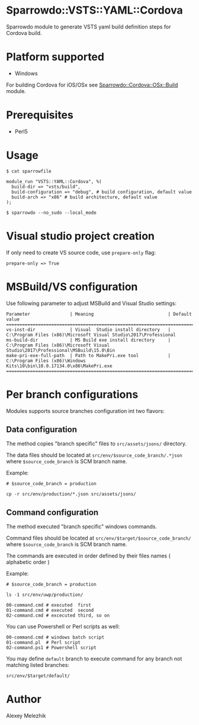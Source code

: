 # Sparrowdo::VSTS::YAML::Cordova

Sparrowdo module to generate VSTS yaml build definition steps for Cordova build.

# Platform supported

* Windows

For building Cordova for iOS/OSx see [Sparrowdo::Cordova::OSx::Build](https://github.com/melezhik/sparrowdo-cordova-osx-build) module.

# Prerequisites

* Perl5

# Usage

    $ cat sparrowfile

    module_run "VSTS::YAML::Cordova", %( 
      build-dir => "vsts/build",
      build-configuration => "debug", # build configuration, default value  
      build-arch => "x86" # build architecture, default value  
    );

    $ sparrowdo --no_sudo --local_mode


# Visual studio project creation

If only need to create VS source code, use `prepare-only` flag:


    prepare-only => True


# MSBuild/VS configuration

Use following parameter to adjust MSBuild and Visual Studio settings:

    Parameter               | Meaning                            | Default value
    ===============================================================================================================================================
    vs-inst-dir             | Visual  Studio install directory   | C:\Program Files (x86)\Microsoft Visual Studio\2017\Professional
    ms-build-dir            | MS Build exe install directory     | C:\Program Files (x86)\Microsoft Visual Studio\2017\Professional\MSBuild\15.0\Bin
    make-pri-exe-full-path  | Path to MakePri.exe tool           | C:\Program Files (x86)\Windows Kits\10\bin\10.0.17134.0\x86\MakePri.exe
    ===============================================================================================================================================

# Per branch configurations


Modules supports source branches configuration int two flavors:

## Data configuration

The method copies "branch specific" files to `src/assets/jsons/` directory.

The data files should be located at `src/env/$source_code_branch/.*json` where `$source_code_branch` is SCM branch name.

Example:

    # $source_code_branch = production
    
    cp -r src/env/production/*.json src/assets/jsons/

## Command configuration

The method executed "branch specific" windows commands.

Command files should be located at `src/env/$target/$source_code_branch/` where `$source_code_branch` is SCM branch name.

The commands are executed in order defined by their files names ( alphabetic order )

Example:

    # $source_code_branch = production
    
    ls -1 src/env/uwp/production/

    00-command.cmd # executed  first
    01-command.cmd # executed  second
    02-command.cmd # excecuted third, so on

You can use Powershell or Perl scripts as well:

    00-command.cmd # windows batch script 
    01-command.pl  # Perl script
    02-command.ps1 # Powershell script 

You may define `default` branch to execute command for any branch not matching listed branches:

    src/env/$target/default/

# Author

Alexey Melezhik
